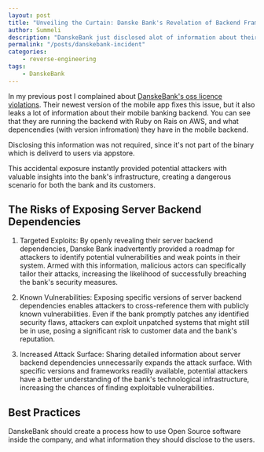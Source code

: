 ```yaml
---
layout: post
title: "Unveiling the Curtain: Danske Bank's Revelation of Backend Frameworks and Dependencies"
author: Summeli
description: "DanskeBank just disclosed alot of information about their mobile banking backend"
permalink: "/posts/danskebank-incident"
categories:
    - reverse-engineering
tags:
    - DanskeBank
---
```


In my previous post I complained about [DanskeBank's oss licence violations](/posts/reverse-engineering-danske/). Their newest version of the mobile app fixes this issue, but it also leaks a lot of information about their mobile banking backend. You can see that they are running the backend with Ruby on Rais on AWS, and what depencendies (with version infromation) they have in the mobile backend.

Disclosing this information was not required, since it's not part of the binary which is deliverd to users via appstore. 

This accidental exposure instantly provided potential attackers with valuable insights into the bank's infrastructure, creating a dangerous scenario for both the bank and its customers.

## The Risks of Exposing Server Backend Dependencies

1. Targeted Exploits:
By openly revealing their server backend dependencies, Danske Bank inadvertently provided a roadmap for attackers to identify potential vulnerabilities and weak points in their system. Armed with this information, malicious actors can specifically tailor their attacks, increasing the likelihood of successfully breaching the bank's security measures.

2. Known Vulnerabilities:
Exposing specific versions of server backend dependencies enables attackers to cross-reference them with publicly known vulnerabilities. Even if the bank promptly patches any identified security flaws, attackers can exploit unpatched systems that might still be in use, posing a significant risk to customer data and the bank's reputation.

3. Increased Attack Surface:
Sharing detailed information about server backend dependencies unnecessarily expands the attack surface. With specific versions and frameworks readily available, potential attackers have a better understanding of the bank's technological infrastructure, increasing the chances of finding exploitable vulnerabilities.

## Best Practices

DanskeBank should create a process how to use Open Source software inside the company, and what information they should disclose to the users.



